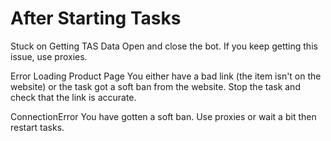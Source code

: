 # After Starting Tasks

Stuck on Getting TAS Data
Open and close the bot. If you keep getting this issue, use proxies.

Error Loading Product Page
You either have a bad link (the item isn't on the website) or the task got a soft ban from the website. Stop the task and check that the link is accurate.

ConnectionError
You have gotten a soft ban. Use proxies or wait a bit then restart tasks.
